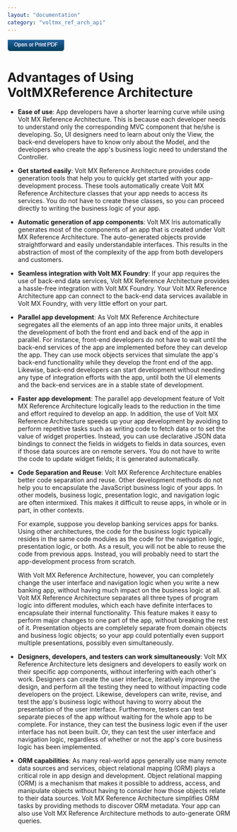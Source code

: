 ```yaml
---
layout: "documentation"
category: "voltmx_ref_arch_api"
---
```

                        

[![](Resources/Images/pdf.png)](http://docs.voltmx.com/9_x_PDFs/iris/voltmx_ref_arch_ap_internali.pdf)


Advantages of Using VoltMXReference Architecture
=================================================

*   **Ease of use**: App developers have a shorter learning curve while using Volt MX Reference Architecture. This is because each developer needs to understand only the corresponding MVC component that he/she is developing. So, UI designers need to learn about only the View, the back-end developers have to know only about the Model, and the developers who create the app's business logic need to understand the Controller.
*   **Get started easily**: Volt MX Reference Architecture provides code generation tools that help you to quickly get started with your app-development process. These tools automatically create Volt MX Reference Architecture classes that your app needs to access its services. You do not have to create these classes, so you can proceed directly to writing the business logic of your app.
*   **Automatic generation of app components**: Volt MX Iris automatically generates most of the components of an app that is created under Volt MX Reference Architecture. The auto-generated objects provide straightforward and easily understandable interfaces. This results in the abstraction of most of the complexity of the app from both developers and customers.
*   **Seamless integration with Volt MX Foundry**: If your app requires the use of back-end data services, Volt MX Reference Architecture provides a hassle-free integration with Volt MX Foundry. Your Volt MX Reference Architecture app can connect to the back-end data services available in Volt MX Foundry, with very little effort on your part.
    
*   **Parallel app development**: As Volt MX Reference Architecture segregates all the elements of an app into three major units, it enables the development of both the front end and back end of the app in parallel. For instance, front-end developers do not have to wait until the back-end services of the app are implemented before they can develop the app. They can use mock objects services that simulate the app's back-end functionality while they develop the front end of the app. Likewise, back-end developers can start development without needing any type of integration efforts with the app, until both the UI elements and the back-end services are in a stable state of development.
*   **Faster app development**: The parallel app development feature of Volt MX Reference Architecture logically leads to the reduction in the time and effort required to develop an app. In addition, the use of Volt MX Reference Architecture speeds up your app development by avoiding to perform repetitive tasks such as writing code to fetch data or to set the value of widget properties. Instead, you can use declarative JSON data bindings to connect the fields in widgets to fields in data sources, even if those data sources are on remote servers. You do not have to write the code to update widget fields; it is generated automatically.
*   **Code Separation and Reuse**: Volt MX Reference Architecture enables better code separation and reuse. Other development methods do not help you to encapsulate the JavaScript business logic of your apps. In other models, business logic, presentation logic, and navigation logic are often intermixed. This makes it difficult to reuse apps, in whole or in part, in other contexts.  
      
    For example, suppose you develop banking services apps for banks. Using other architectures, the code for the business logic typically resides in the same code modules as the code for the navigation logic, presentation logic, or both. As a result, you will not be able to reuse the code from previous apps. Instead, you will probably need to start the app-development process from scratch.  
      
    With Volt MX Reference Architecture, however, you can completely change the user interface and navigation logic when you write a new banking app, without having much impact on the business logic at all. Volt MX Reference Architecture separates all three types of program logic into different modules, which each have definite interfaces to encapsulate their internal functionality. This feature makes it easy to perform major changes to one part of the app, without breaking the rest of it. Presentation objects are completely separate from domain objects and business logic objects; so your app could potentially even support multiple presentations, possibly even simultaneously.
*   **Designers, developers, and testers can work simultaneously**: Volt MX Reference Architecture lets designers and developers to easily work on their specific app components, without interfering with each other's work. Designers can create the user interface, iteratively improve the design, and perform all the testing they need to without impacting code developers on the project. Likewise, developers can write, revise, and test the app's business logic without having to worry about the presentation of the user interface. Furthermore, testers can test separate pieces of the app without waiting for the whole app to be complete. For instance, they can test the business logic even if the user interface has not been built. Or, they can test the user interface and navigation logic, regardless of whether or not the app's core business logic has been implemented.
    
*   **ORM capabilities**: As many real-world apps generally use many remote data sources and services, object relational mapping (ORM) plays a critical role in app design and development. Object relational mapping (ORM) is a mechanism that makes it possible to address, access, and manipulate objects without having to consider how those objects relate to their data sources. Volt MX Reference Architecture simplifies ORM tasks by providing methods to discover ORM metadata. Your app can also use Volt MX Reference Architecture methods to auto-generate ORM queries.
